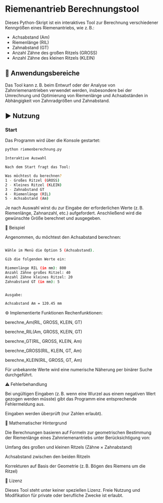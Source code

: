 # Riemenantrieb Berechnungstool

Dieses Python-Skript ist ein interaktives Tool zur Berechnung verschiedener Kenngrößen eines Riemenantriebs, wie z. B.:

- Achsabstand (Am)
- Riemenlänge (RIL)
- Zahnabstand (GT)
- Anzahl Zähne des großen Ritzels (GROSS)
- Anzahl Zähne des kleinen Ritzels (KLEIN)

## 📐 Anwendungsbereiche

Das Tool kann z. B. beim Entwurf oder der Analyse von Zahnriemenantrieben verwendet werden, insbesondere bei der Umrechnung und Optimierung von Riemenlänge und Achsabständen in Abhängigkeit von Zahnradgrößen und Zahnabstand.

## ▶️ Nutzung

### Start

Das Programm wird über die Konsole gestartet:

```bash
python riemenberechnung.py

Interaktive Auswahl

Nach dem Start fragt das Tool:

Was möchtest du berechnen?
1 - Großes Ritzel (GROSS)
2 - Kleines Ritzel (KLEIN)
3 - Zahnabstand GT
4 - Riemenlänge (RIL)
5 - Achsabstand (Am)

```

Je nach Auswahl wirst du zur Eingabe der erforderlichen Werte (z. B. Riemenlänge, Zahnanzahl, etc.) aufgefordert. Anschließend wird die gewünschte Größe berechnet und ausgegeben.

🔢 Beispiel

Angenommen, du möchtest den Achsabstand berechnen:

```bash

Wähle im Menü die Option 5 (Achsabstand).

Gib die folgenden Werte ein:

Riemenlänge RIL (in mm): 800
Anzahl Zähne großes Ritzel: 40
Anzahl Zähne kleines Ritzel: 20
Zahnabstand GT (in mm): 5


Ausgabe:

Achsabstand Am = 120.45 mm
```

⚙️ Implementierte Funktionen
Rechenfunktionen:

berechne_Am(RIL, GROSS, KLEIN, GT)

berechne_RIL(Am, GROSS, KLEIN, GT)

berechne_GT(RIL, GROSS, KLEIN, Am)

berechne_GROSS(RIL, KLEIN, GT, Am)

berechne_KLEIN(RIL, GROSS, GT, Am)

Für unbekannte Werte wird eine numerische Näherung per binärer Suche durchgeführt.

⚠️ Fehlerbehandlung

Bei ungültigen Eingaben (z. B. wenn eine Wurzel aus einem negativen Wert gezogen werden müsste) gibt das Programm eine entsprechende Fehlermeldung aus.

Eingaben werden überprüft (nur Zahlen erlaubt).

🧮 Mathematischer Hintergrund

Die Berechnungen basieren auf Formeln zur geometrischen Bestimmung der Riemenlänge eines Zahnriemenantriebs unter Berücksichtigung von:

Umfang des großen und kleinen Ritzels (Zähne × Zahnabstand)

Achsabstand zwischen den beiden Ritzeln

Korrekturen auf Basis der Geometrie (z. B. Bögen des Riemens um die Ritzel)

📄 Lizenz

Dieses Tool steht unter keiner speziellen Lizenz. Freie Nutzung und Modifikation für private oder berufliche Zwecke ist erlaubt.

